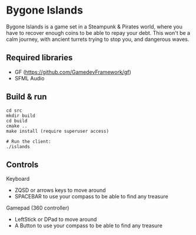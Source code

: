 # Bygone Islands
Bygone Islands is a game set in a Steampunk & Pirates world, where you have to recover enough coins to be able to repay your debt.
This won't be a calm journey, with ancient turrets trying to stop you, and dangerous waves.


## Required libraries
- GF (https://github.com/GamedevFramework/gf)
- SFML Audio

## Build & run
```
cd src
mkdir build
cd build
cmake ..
make install (require superuser access)

# Run the client:
./islands

```

## Controls

Keyboard

- ZQSD or arrows keys to move around
- SPACEBAR to use your compass to be able to find any treasure

Gamepad (360 controller)

- LeftStick or DPad to move around
- A Button to use your compass to be able to find any treasure
